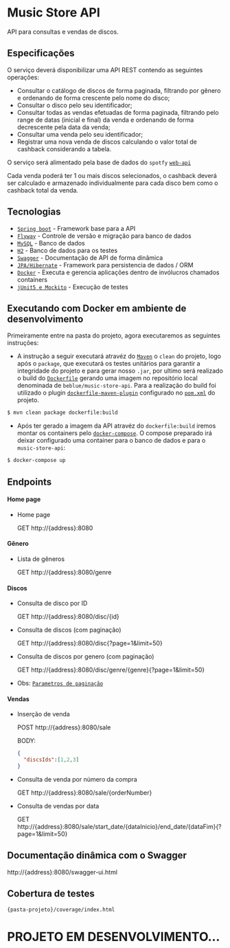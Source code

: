 # Music Store API

 API para consultas e vendas de discos.

## Especificações
 
 O serviço deverá disponibilizar uma API REST contendo as seguintes operações:
 
 - Consultar o catálogo de discos de forma paginada, filtrando por gênero e ordenando de forma crescente pelo nome do disco;
 - Consultar o disco pelo seu identificador;
 - Consultar todas as vendas efetuadas de forma paginada, filtrando pelo range de datas (inicial e final) da venda e ordenando de forma decrescente pela data da venda;
 - Consultar uma venda pelo seu identificador;
 - Registrar uma nova venda de discos calculando o valor total de cashback considerando a tabela.
 
 O serviço será alimentado pela base de dados do `spotfy` [`web-api`](https://developer.spotify.com/documentation/web-api/quick-start/)
 
 Cada venda poderá ter 1 ou mais discos selecionados, o cashback deverá ser calculado e armazenado individualmente para cada disco bem como o cashback total da venda.

## Tecnologias

 - [`Spring boot`](https://spring.io) - Framework base para a API
 - [`Flyway`](https://flywaydb.org) - Controle de versão e migração para banco de dados
 - [`MySQL`](https://www.mysql.com) - Banco de dados
 - [`H2`](https://www.h2database.com) - Banco de dados para os testes
 - [`Swagger`](https://swagger.io) - Documentação de API de forma dinâmica
 - [`JPA/Hibernate`](https://hibernate.org/orm/) - Framework para persistencia de dados / ORM
 - [`Docker`](https://www.docker.com) - Executa e gerencia aplicações dentro de invólucros chamados containers
 - [`jUnit5 e Mockito`](https://junit.org/junit5/) - Execução de testes

## Executando com Docker em ambiente de desenvolvimento

 Primeiramente entre na pasta do projeto, agora executaremos as seguintes
instruções:

- A instrução a seguir executará atravéz do [`Maven`](https://maven.apache.org) o `clean` do projeto, logo após o `package`, que executará os testes unitários para garantir a integridade do projeto e para gerar nosso `.jar`, por ultimo será realizado o build do [`Dockerfile`](./Dockerfile) gerando uma imagem no repositório local denominada de `beblue/music-store-api`. Para a realização do build foi utilizado o plugin [`dockerfile-maven-plugin`](https://github.com/spotify/docker-maven-plugin) configurado no [`pom.xml`](./pom.xml) do projeto.

```sh
$ mvn clean package dockerfile:build
```

- Após ter gerado a imagem da API atravéz do `dockerfile:build` iremos montar os containers pelo [`docker-compose`](./docker-compose.yml). O compose preparado irá deixar configurado uma container para o banco de dados e para o `music-store-api`:

```sh
$ docker-compose up
```

## Endpoints

#### Home page
 
 - Home page 
 
   GET http://{address}:8080
 
#### Gênero

 - Lista de gêneros 
  
   GET http://{address}:8080/genre

#### Discos

 - Consulta de disco por ID
 
   GET http://{address}:8080/disc/{id}
  
 - Consulta de discos (com paginação)
 
   GET http://{address}:8080/disc{?page=1&limit=50}
 
 - Consulta de discos por genero (com paginação)
 
   GET http://{address}:8080/disc/genre/{genre}{?page=1&limit=50}
 
- Obs: [`Parametros de paginação`](https://docs.spring.io/spring-data/rest/docs/2.0.0.M1/reference/html/paging-chapter.html)

#### Vendas

 - Inserção de venda
 
   POST http://{address}:8080/sale

   BODY: 
   ```json
   {
     "discsIds":[1,2,3]
   }
   ```
    
 - Consulta de venda por número da compra
  
   GET http://{address}:8080/sale/{orderNumber}
   
 - Consulta de vendas por data
  
   GET http://{address}:8080/sale/start_date/{dataInicio}/end_date/{dataFim}{?page=1&limit=50}
 
 
## Documentação dinâmica com o Swagger

  http://{address}:8080/swagger-ui.html

## Cobertura de testes

    {pasta-projeto}/coverage/index.html
   
# PROJETO EM DESENVOLVIMENTO...

